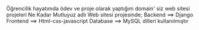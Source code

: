 Öğrencilik hayatımda ödev ve proje olarak yaptığım domain' siz web sitesi projeleri
Ne Kadar Mutluyuz adlı Web sitesi projesinde;
Backend  ==> Django
Frontend ==> Html-css-javascript
Database ==> MySQL dilleri kullanılmıştır
